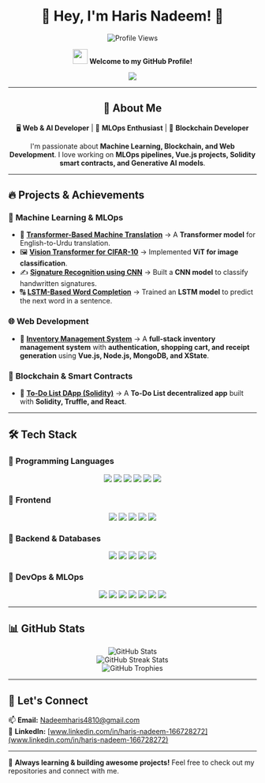 <h1 align="center">👋 Hey, I'm Haris Nadeem! 🚀</h1>  
<p align="center">
  <img src="https://komarev.com/ghpvc/?username=HarisNadeem471&label=Profile%20Views&color=blue&style=flat" alt="Profile Views" />
</p>

<p align="center">
  <img src="https://media.giphy.com/media/hvRJCLFzcasrR4ia7z/giphy.gif" width="30px"/>
  <strong>Welcome to my GitHub Profile!</strong>
  <br>
<div align="center" style="display: flex; justify-content: center;">
  <img src="https://readme-typing-svg.herokuapp.com?font=Fira+Code&size=22&pause=200&color=F7567C&center=true&vCenter=true&width=500&height=50&lines=Web+%26+AI+Developer;MLOps+Enthusiast;Blockchain+Developer;Always+Learning+New+Tech!">
</div>

</p>

---

<h2 align="center">🚀 About Me</h2>  
<p align="center">
🖥️ <strong>Web & AI Developer</strong> | 🔗 <strong>MLOps Enthusiast</strong> | 🔗 <strong>Blockchain Developer</strong>  
</p>  

<p align="center">
I'm passionate about <strong>Machine Learning, Blockchain, and Web Development</strong>.  
I love working on <strong>MLOps pipelines, Vue.js projects, Solidity smart contracts, and Generative AI models</strong>.  
</p>

---

## 🔥 **Projects & Achievements**  

### 📌 **Machine Learning & MLOps**  
- 📝 **[Transformer-Based Machine Translation](https://github.com/HarisNadeem471/transformer-machine-translation)** → A **Transformer model** for English-to-Urdu translation.  
- 🖼️ **[Vision Transformer for CIFAR-10](https://github.com/HarisNadeem471/vision-transformer-cifar10)** → Implemented **ViT for image classification**.  
- ✍ **[Signature Recognition using CNN](https://github.com/HarisNadeem471/signature-cnn-recognition)** → Built a **CNN model** to classify handwritten signatures.  
- 🔠 **[LSTM-Based Word Completion](https://github.com/HarisNadeem471/lstm-word-completion)** → Trained an **LSTM model** to predict the next word in a sentence.  

### 🌐 **Web Development**  
- 🏪 **[Inventory Management System](https://github.com/HarisNadeem471/inventory-management-system)** → A **full-stack inventory management system** with **authentication, shopping cart, and receipt generation** using **Vue.js, Node.js, MongoDB, and XState**.  

### 🔗 **Blockchain & Smart Contracts**  
- 📝 **[To-Do List DApp (Solidity)](https://github.com/HarisNadeem471/todo-list-solidity)** → A **To-Do List decentralized app** built with **Solidity, Truffle, and React**. 

---

## 🛠️ **Tech Stack**  
### 🔹 **Programming Languages**  
<p align="center">
  <img src="https://img.shields.io/badge/-C++-00599C?style=for-the-badge&logo=cplusplus&logoColor=white" />
  <img src="https://img.shields.io/badge/-C-A8B9CC?style=for-the-badge&logo=c&logoColor=white" />
  <img src="https://img.shields.io/badge/-Java-007396?style=for-the-badge&logo=openjdk&logoColor=white" />
  <img src="https://img.shields.io/badge/-Python-3776AB?style=for-the-badge&logo=python&logoColor=white" />
  <img src="https://img.shields.io/badge/-JavaScript-F7DF1E?style=for-the-badge&logo=javascript&logoColor=black" />
  <img src="https://img.shields.io/badge/-Solidity-363636?style=for-the-badge&logo=solidity&logoColor=white" />
</p>

### 🔹 **Frontend**  
<p align="center">
  <img src="https://img.shields.io/badge/-Vue.js-4FC08D?style=for-the-badge&logo=vue.js&logoColor=white" />
  <img src="https://img.shields.io/badge/-React.js-61DAFB?style=for-the-badge&logo=react&logoColor=black" />
  <img src="https://img.shields.io/badge/-Tailwind_CSS-38B2AC?style=for-the-badge&logo=tailwind-css&logoColor=white" />
  <img src="https://img.shields.io/badge/-HTML5-E34F26?style=for-the-badge&logo=html5&logoColor=white" />
  <img src="https://img.shields.io/badge/-CSS3-1572B6?style=for-the-badge&logo=css3&logoColor=white" />
</p>

### 🔹 **Backend & Databases**  
<p align="center">
  <img src="https://img.shields.io/badge/-Node.js-339933?style=for-the-badge&logo=node.js&logoColor=white" />
  <img src="https://img.shields.io/badge/-Express.js-000000?style=for-the-badge&logo=express&logoColor=white" />
  <img src="https://img.shields.io/badge/-Flask-000000?style=for-the-badge&logo=flask&logoColor=white" />
  <img src="https://img.shields.io/badge/-MongoDB-47A248?style=for-the-badge&logo=mongodb&logoColor=white" />
  <img src="https://img.shields.io/badge/-MySQL-4479A1?style=for-the-badge&logo=mysql&logoColor=white" />
</p>

### 🔹 **DevOps & MLOps**  
<p align="center">
  <img src="https://img.shields.io/badge/-Docker-2496ED?style=for-the-badge&logo=docker&logoColor=white" />
  <img src="https://img.shields.io/badge/-Kubernetes-326CE5?style=for-the-badge&logo=kubernetes&logoColor=white" />
  <img src="https://img.shields.io/badge/-GitHub_Actions-2088FF?style=for-the-badge&logo=github-actions&logoColor=white" />
  <img src="https://img.shields.io/badge/-Vercel-000000?style=for-the-badge&logo=vercel&logoColor=white" />
  <img src="https://img.shields.io/badge/-DVC-945DD6?style=for-the-badge&logo=dataversioncontrol&logoColor=white" />
  <img src="https://img.shields.io/badge/-Apache_Airflow-017CEE?style=for-the-badge&logo=apache-airflow&logoColor=white" />
  <img src="https://img.shields.io/badge/-MLflow-0194E2?style=for-the-badge&logo=mlflow&logoColor=white" />
</p>

---

## 📊 **GitHub Stats**  
<p align="center">
  <img src="https://github-readme-stats.vercel.app/api?username=HarisNadeem471&show_icons=true&theme=tokyonight" alt="GitHub Stats" />
  <br>
  <img src="https://github-readme-streak-stats.herokuapp.com/?user=HarisNadeem471&theme=tokyonight" alt="GitHub Streak Stats" />
  <br>
  <img src="https://github-profile-trophy.vercel.app/?username=HarisNadeem471&theme=onedark" alt="GitHub Trophies" />
</p>

---

## 🤝 **Let's Connect**  
📫 **Email:** [Nadeemharis4810@gmail.com](mailto:Nadeemharis4810@gmail.com)  
💼 **LinkedIn:** [www.linkedin.com/in/haris-nadeem-166728272](www.linkedin.com/in/haris-nadeem-166728272)  

---

🚀 **Always learning & building awesome projects!** Feel free to check out my repositories and connect with me.  
